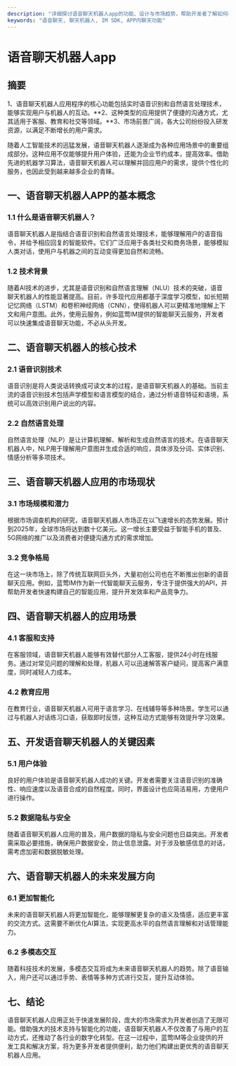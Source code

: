 ```yaml
---
description: "详细探讨语音聊天机器人app的功能、设计与市场趋势，帮助开发者了解如何构建高效的实时语音聊天应用。"
keywords: "语音聊天, 聊天机器人, IM SDK, APP内聊天功能"
---
```

# 语音聊天机器人app

## 摘要

1、语音聊天机器人应用程序的核心功能包括实时语音识别和自然语言处理技术，能够实现用户与机器人的互动。**2、这种类型的应用提供了便捷的沟通方式，尤其适用于客服、教育和社交等领域。**3、市场前景广阔，各大公司纷纷投入研发资源，以满足不断增长的用户需求。

随着人工智能技术的迅猛发展，语音聊天机器人逐渐成为各种应用场景中的重要组成部分。这种应用不仅能够提升用户体验，还能为企业节约成本，提高效率。借助先进的机器学习算法，语音聊天机器人可以理解并回应用户的需求，提供个性化的服务，也因此受到越来越多企业的青睐。

## 一、语音聊天机器人APP的基本概念

### 1.1 什么是语音聊天机器人？

语音聊天机器人是指结合语音识别和自然语言处理技术，能够理解用户的语音指令，并给予相应回复的智能软件。它们广泛应用于各类社交和商务场景，能够模拟人类对话，使用户与机器之间的互动变得更加自然和流畅。

### 1.2 技术背景

随着AI技术的进步，尤其是语音识别和自然语言理解（NLU）技术的突破，语音聊天机器人的性能显著提高。目前，许多现代应用都基于深度学习模型，如长短期记忆网络（LSTM）和卷积神经网络（CNN），使得机器人可以更精准地理解上下文和用户意图。此外，使用云服务，例如蓝莺IM提供的智能聊天云服务，开发者可以快速集成语音聊天功能，不必从头开发。

## 二、语音聊天机器人的核心技术

### 2.1 语音识别技术

语音识别是将人类说话转换成可读文本的过程，是语音聊天机器人的基础。当前主流的语音识别技术包括声学模型和语言模型的结合，通过分析语音特征和语境，系统可以高效识别用户说出的内容。

### 2.2 自然语言处理

自然语言处理（NLP）是让计算机理解、解析和生成自然语言的技术。在语音聊天机器人中，NLP用于理解用户意图并生成合适的响应，具体涉及分词、实体识别、情感分析等多项技术。

## 三、语音聊天机器人应用的市场现状

### 3.1 市场规模和潜力

根据市场调查机构的研究，语音聊天机器人市场正在以飞速增长的态势发展。预计到2025年，全球市场将达到数十亿美元。这一增长主要受益于智能手机的普及、5G网络的推广以及消费者对便捷沟通方式的需求增加。

### 3.2 竞争格局

在这一块市场上，除了传统互联网巨头外，大量初创公司也在不断推出创新的语音聊天应用。例如，蓝莺IM作为新一代智能聊天云服务，专注于提供强大的API，并帮助开发者快速构建自己的智能应用，提升开发效率和产品竞争力。

## 四、语音聊天机器人的应用场景

### 4.1 客服和支持

在客服领域，语音聊天机器人能够有效替代部分人工客服，提供24小时在线服务。通过对常见问题的理解和处理，机器人可以迅速解答客户疑问，提高客户满意度，同时减轻人力成本。

### 4.2 教育应用

在教育行业，语音聊天机器人可用于语言学习、在线辅导等多种场景。学生可以通过与机器人对话练习口语，获取即时反馈，这种互动方式能够有效提升学习效果。

## 五、开发语音聊天机器人的关键因素

### 5.1 用户体验

良好的用户体验是语音聊天机器人成功的关键。开发者需要关注语音识别的准确性、响应速度以及语音合成的自然程度。同时，界面设计也应简洁易用，方便用户进行操作。

### 5.2 数据隐私与安全

随着语音聊天机器人应用的普及，用户数据的隐私与安全问题也日益突出。开发者需采取必要措施，确保用户数据安全，防止信息泄露。对于涉及敏感信息的对话，需考虑加密和数据脱敏处理。

## 六、语音聊天机器人的未来发展方向

### 6.1 更加智能化

未来的语音聊天机器人将更加智能化，能够理解更复杂的语义及情感，适应更丰富的交流方式。这需要不断优化AI算法，实现更高水平的自然语言理解和对话管理能力。

### 6.2 多模态交互

随着科技技术的发展，多模态交互将成为未来语音聊天机器人的趋势。除了语音输入，用户还可以通过手势、表情等多种方式进行交互，提升互动体验。

## 七、结论

语音聊天机器人应用正处于快速发展阶段，庞大的市场需求为开发者创造了无限可能。借助强大的技术支持与智能化的功能，语音聊天机器人不仅改善了与用户的互动方式，还推动了各行业的数字化转型。在这一过程中，蓝莺IM等企业提供的开发工具和解决方案，将为更多开发者提供便利，助力他们构建出更优秀的语音聊天机器人应用。

